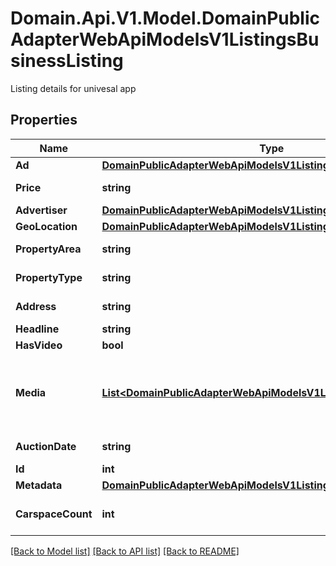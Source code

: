 # Domain.Api.V1.Model.DomainPublicAdapterWebApiModelsV1ListingsBusinessListing
Listing details for univesal app
## Properties

Name | Type | Description | Notes
------------ | ------------- | ------------- | -------------
**Ad** | [**DomainPublicAdapterWebApiModelsV1ListingsBusinessAd**](DomainPublicAdapterWebApiModelsV1ListingsBusinessAd.md) |  | [optional] 
**Price** | **string** | Formatted listing price | [optional] 
**Advertiser** | [**DomainPublicAdapterWebApiModelsV1ListingsBusinessAdvertiser**](DomainPublicAdapterWebApiModelsV1ListingsBusinessAdvertiser.md) |  | [optional] 
**GeoLocation** | [**DomainPublicAdapterWebApiModelsV1ListingsBusinessGeoLocation**](DomainPublicAdapterWebApiModelsV1ListingsBusinessGeoLocation.md) |  | [optional] 
**PropertyArea** | **string** | Building size | [optional] 
**PropertyType** | **string** | Property type | [optional] 
**Address** | **string** | Full address | [optional] 
**Headline** | **string** | Headline | [optional] 
**HasVideo** | **bool** | Has video? | [optional] 
**Media** | [**List&lt;DomainPublicAdapterWebApiModelsV1ListingsBusinessMedia&gt;**](DomainPublicAdapterWebApiModelsV1ListingsBusinessMedia.md) | Media resources for listing (images, video, floor plans) | [optional] 
**AuctionDate** | **string** | Auction date | [optional] 
**Id** | **int** | AdID | [optional] 
**Metadata** | [**DomainPublicAdapterWebApiModelsV1ListingsBusinessMetadata**](DomainPublicAdapterWebApiModelsV1ListingsBusinessMetadata.md) |  | [optional] 
**CarspaceCount** | **int** | Car parking spaces count | [optional] 

[[Back to Model list]](../README.md#documentation-for-models) [[Back to API list]](../README.md#documentation-for-api-endpoints) [[Back to README]](../README.md)

